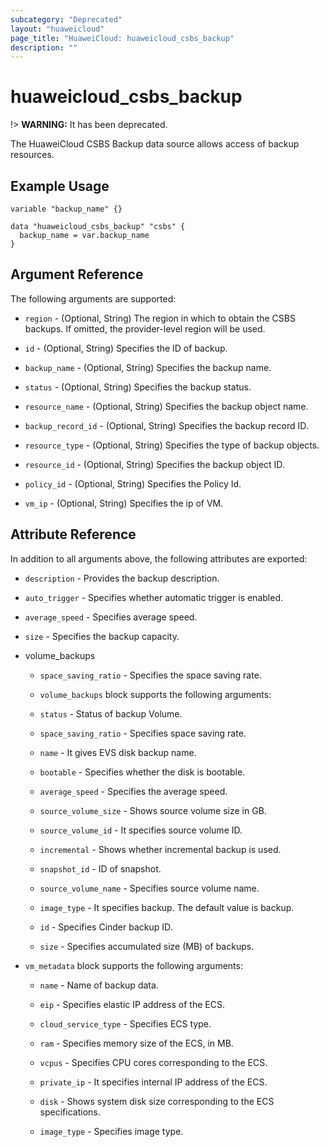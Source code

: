 ```yaml
---
subcategory: "Deprecated"
layout: "huaweicloud"
page_title: "HuaweiCloud: huaweicloud_csbs_backup"
description: ""
---
```


# huaweicloud\_csbs\_backup

!> **WARNING:** It has been deprecated.

The HuaweiCloud CSBS Backup data source allows access of backup resources.

## Example Usage

```hcl
variable "backup_name" {}

data "huaweicloud_csbs_backup" "csbs" {
  backup_name = var.backup_name
}
```

## Argument Reference

The following arguments are supported:

* `region` - (Optional, String) The region in which to obtain the CSBS backups. If omitted, the provider-level region
  will be used.

* `id` - (Optional, String) Specifies the ID of backup.

* `backup_name` - (Optional, String) Specifies the backup name.

* `status` - (Optional, String) Specifies the backup status.

* `resource_name` - (Optional, String) Specifies the backup object name.

* `backup_record_id` - (Optional, String) Specifies the backup record ID.

* `resource_type` - (Optional, String) Specifies the type of backup objects.

* `resource_id` - (Optional, String) Specifies the backup object ID.

* `policy_id` - (Optional, String) Specifies the Policy Id.

* `vm_ip` - (Optional, String) Specifies the ip of VM.

## Attribute Reference

In addition to all arguments above, the following attributes are exported:

* `description` - Provides the backup description.

* `auto_trigger` - Specifies whether automatic trigger is enabled.

* `average_speed` - Specifies average speed.

* `size` - Specifies the backup capacity.

* volume_backups

  + `space_saving_ratio` - Specifies the space saving rate.

  + `volume_backups` block supports the following arguments:

  + `status` - Status of backup Volume.

  + `space_saving_ratio` - Specifies space saving rate.

  + `name` - It gives EVS disk backup name.

  + `bootable` - Specifies whether the disk is bootable.

  + `average_speed` - Specifies the average speed.

  + `source_volume_size` - Shows source volume size in GB.

  + `source_volume_id` - It specifies source volume ID.

  + `incremental` - Shows whether incremental backup is used.

  + `snapshot_id` - ID of snapshot.

  + `source_volume_name` - Specifies source volume name.

  + `image_type` - It specifies backup. The default value is backup.

  + `id` - Specifies Cinder backup ID.

  + `size` - Specifies accumulated size (MB) of backups.

* `vm_metadata` block supports the following arguments:

  + `name` - Name of backup data.

  + `eip` - Specifies elastic IP address of the ECS.

  + `cloud_service_type` - Specifies ECS type.

  + `ram` - Specifies memory size of the ECS, in MB.

  + `vcpus` - Specifies CPU cores corresponding to the ECS.

  + `private_ip` - It specifies internal IP address of the ECS.

  + `disk` - Shows system disk size corresponding to the ECS specifications.

  + `image_type` - Specifies image type.
